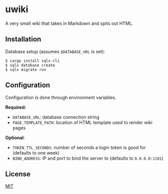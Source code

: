 # uwiki

A very small wiki that takes in Markdown and spits out HTML.

## Installation

Database setup (assumes `$DATABASE_URL` is set):
```
$ cargo install sqlx-cli
$ sqlx database create
$ sqlx migrate run
```

## Configuration

Configuration is done through environment variables.

**Required:**
* `DATABASE_URL`: database connection string
* `PAGE_TEMPLATE_PATH`: location of HTML template used to render wiki pages

**Optional**:
* `TOKEN_TTL_SECONDS`: number of seconds a login token is good for (defaults to one week)
* `BIND_ADDRESS`: IP and port to bind the server to (defaults to `0.0.0.0:1181`)

## License
[MIT](LICENSE.md)
